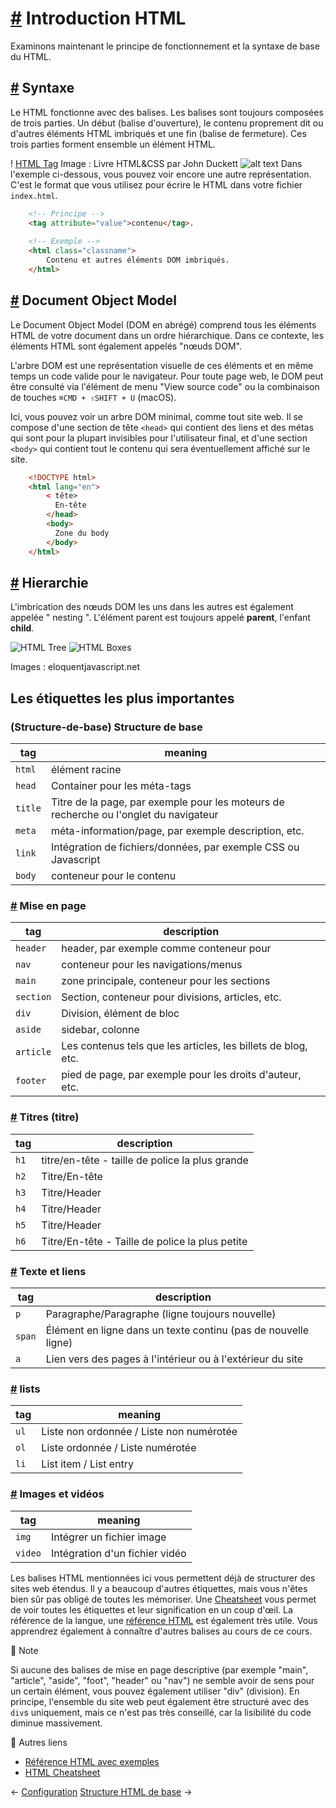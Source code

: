 [#](#introduction-html) Introduction HTML
=====================================

Examinons maintenant le principe de fonctionnement et la syntaxe de base du HTML.

[#](#syntaxe) Syntaxe
-------------------

Le HTML fonctionne avec des balises. Les balises sont toujours composées de trois parties. Un début (balise d'ouverture), le contenu proprement dit ou d'autres éléments HTML imbriqués et une fin (balise de fermeture). Ces trois parties forment ensemble un élément HTML.

! [HTML Tag](/assets/img/html_tags.d09c91d9.jpg) Image : Livre HTML&CSS par John Duckett
![alt text](/assets/img/html_tags.d09c91d9.jpg "Logo Title Text 1")
Dans l'exemple ci-dessous, vous pouvez voir encore une autre représentation. C'est le format que vous utilisez pour écrire le HTML dans votre fichier `index.html`.

```html
    <!-- Principe -->
    <tag attribute="value">contenu</tag>.
    
    <!-- Exemple -->
    <html class="classname">
        Contenu et autres éléments DOM imbriqués.
    </html>
```    

[#](#document-objet-modèle) Document Object Model
-------------------------------------------------

Le Document Object Model (DOM en abrégé) comprend tous les éléments HTML de votre document dans un ordre hiérarchique. Dans ce contexte, les éléments HTML sont également appelés "nœuds DOM".

L'arbre DOM est une représentation visuelle de ces éléments et en même temps un code valide pour le navigateur. Pour toute page web, le DOM peut être consulté via l'élément de menu "View source code" ou la combinaison de touches `⌘CMD + ⇧SHIFT + U` (macOS).

Ici, vous pouvez voir un arbre DOM minimal, comme tout site web. Il se compose d'une section de tête `<head>` qui contient des liens et des métas qui sont pour la plupart invisibles pour l'utilisateur final, et d'une section `<body>` qui contient tout le contenu qui sera éventuellement affiché sur le site.

```html
    <!DOCTYPE html>
    <html lang="en">
        < tête>
          En-tête
        </head>
        <body>
          Zone du body
        </body>
    </html>
```    

[#](#nesting-parent-enfant) Hierarchie
--------------------------------------------------

L'imbrication des nœuds DOM les uns dans les autres est également appelée " nesting ". L'élément parent est toujours appelé **parent**, l'enfant **child**.

![HTML Tree](/assets/img/html_tree.e7dfdcd7.svg) ![HTML Boxes](/assets/img/html_boxes.6665c487.svg)

Images : eloquentjavascript.net

Les étiquettes les plus importantes
-----------------------------------------------

### (Structure-de-base) Structure de base

| tag | meaning |
| --- | --- |
| `html` | élément racine |
| `head` | Container pour les méta-tags |
| `title` | Titre de la page, par exemple pour les moteurs de recherche ou l'onglet du navigateur
| `meta` | méta-information/page, par exemple description, etc. |
| `link` |Intégration de fichiers/données, par exemple CSS ou Javascript
| `body` | conteneur pour le contenu |

### [#](#mise-en-page) Mise en page

| tag | description |
| --- | --- |
| `header` | header, par exemple comme conteneur pour |nav` |
| `nav` | conteneur pour les navigations/menus |
| `main` | zone principale, conteneur pour les sections |
| `section` | Section, conteneur pour divisions, articles, etc. |
| `div` | Division, élément de bloc |
| `aside` | sidebar, colonne |
| `article` | Les contenus tels que les articles, les billets de blog, etc. |
| `footer` |  pied de page, par exemple pour les droits d'auteur, etc. |

### [#](#titres-titres) Titres (titre)

| tag | description |
| --- | --- |
| `h1` | titre/en-tête - taille de police la plus grande |
| `h2` | Titre/En-tête |
| `h3` | Titre/Header |
| `h4` | Titre/Header |
| `h5` | Titre/Header |
| `h6` | Titre/En-tête - Taille de police la plus petite |

### [#](#text-links) Texte et liens

| tag | description |
| --- | --- |
| `p` | Paragraphe/Paragraphe (ligne toujours nouvelle) |
| `span` | Élément en ligne dans un texte continu (pas de nouvelle ligne) |
| `a` | Lien vers des pages à l'intérieur ou à l'extérieur du site

### [#](#listen) lists

| tag | meaning |
| --- | --- |
| `ul` | Liste non ordonnée / Liste non numérotée |
| `ol` | Liste ordonnée / Liste numérotée |
| `li` | List item / List entry |

### [#](#images-vidéos) Images et vidéos

| tag | meaning |
| --- | --- |
| `img` | Intégrer un fichier image |
| `video` | Intégration d'un fichier vidéo |

Les balises HTML mentionnées ici vous permettent déjà de structurer des sites web étendus. Il y a beaucoup d'autres étiquettes, mais vous n'êtes bien sûr pas obligé de toutes les mémoriser. Une [Cheatsheet](https://websitesetup.org/HTML5-cheat-sheet.pdf) vous permet de voir toutes les étiquettes et leur signification en un coup d'œil. La référence de la langue, une [référence HTML](https://htmlreference.io/) est également très utile. Vous apprendrez également à connaître d'autres balises au cours de ce cours.

:memo: Note

Si aucune des balises de mise en page descriptive (par exemple "main", "article", "aside", "foot", "header" ou "nav") ne semble avoir de sens pour un certain élément, vous pouvez également utiliser "div" (division). En principe, l'ensemble du site web peut également être structuré avec des `div`s uniquement, mais ce n'est pas très conseillé, car la lisibilité du code diminue massivement.

 :link: Autres liens

* [Référence HTML avec exemples](https://htmlreference.io/)
* [HTML Cheatsheet](https://websitesetup.org/HTML5-cheat-sheet.pdf)

← [Configuration](/guide/02_setup/) [Structure HTML de base](/guide/04_basic_structure_html/) →
